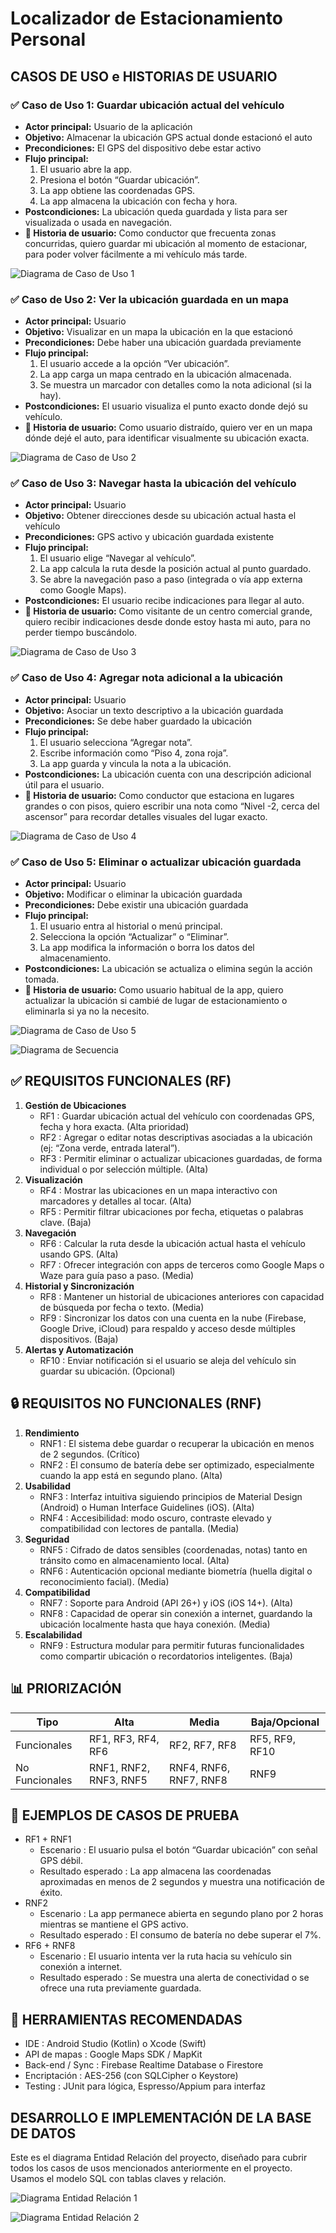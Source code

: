 # Localizador de Estacionamiento Personal

## CASOS DE USO e HISTORIAS DE USUARIO

### ✅ Caso de Uso 1: Guardar ubicación actual del vehículo
* **Actor principal:** Usuario de la aplicación
* **Objetivo:** Almacenar la ubicación GPS actual donde estacionó el auto
* **Precondiciones:** El GPS del dispositivo debe estar activo
* **Flujo principal:**
    1.  El usuario abre la app.
    2.  Presiona el botón “Guardar ubicación”.
    3.  La app obtiene las coordenadas GPS.
    4.  La app almacena la ubicación con fecha y hora.
* **Postcondiciones:** La ubicación queda guardada y lista para ser visualizada o usada en navegación.
* **🔹 Historia de usuario:** Como conductor que frecuenta zonas concurridas, quiero guardar mi ubicación al momento de estacionar, para poder volver fácilmente a mi vehículo más tarde.

![Diagrama de Caso de Uso 1](imagenes/Imagen1.png)

### ✅ Caso de Uso 2: Ver la ubicación guardada en un mapa
* **Actor principal:** Usuario
* **Objetivo:** Visualizar en un mapa la ubicación en la que estacionó
* **Precondiciones:** Debe haber una ubicación guardada previamente
* **Flujo principal:**
    1.  El usuario accede a la opción “Ver ubicación”.
    2.  La app carga un mapa centrado en la ubicación almacenada.
    3.  Se muestra un marcador con detalles como la nota adicional (si la hay).
* **Postcondiciones:** El usuario visualiza el punto exacto donde dejó su vehículo.
* **🔹 Historia de usuario:** Como usuario distraído, quiero ver en un mapa dónde dejé el auto, para identificar visualmente su ubicación exacta.

![Diagrama de Caso de Uso 2](imagenes/Imagen2.png)

### ✅ Caso de Uso 3: Navegar hasta la ubicación del vehículo
* **Actor principal:** Usuario
* **Objetivo:** Obtener direcciones desde su ubicación actual hasta el vehículo
* **Precondiciones:** GPS activo y ubicación guardada existente
* **Flujo principal:**
    1.  El usuario elige “Navegar al vehículo”.
    2.  La app calcula la ruta desde la posición actual al punto guardado.
    3.  Se abre la navegación paso a paso (integrada o vía app externa como Google Maps).
* **Postcondiciones:** El usuario recibe indicaciones para llegar al auto.
* **🔹 Historia de usuario:** Como visitante de un centro comercial grande, quiero recibir indicaciones desde donde estoy hasta mi auto, para no perder tiempo buscándolo.

![Diagrama de Caso de Uso 3](imagenes/Imagen3.png)

### ✅ Caso de Uso 4: Agregar nota adicional a la ubicación
* **Actor principal:** Usuario
* **Objetivo:** Asociar un texto descriptivo a la ubicación guardada
* **Precondiciones:** Se debe haber guardado la ubicación
* **Flujo principal:**
    1.  El usuario selecciona “Agregar nota”.
    2.  Escribe información como “Piso 4, zona roja”.
    3.  La app guarda y vincula la nota a la ubicación.
* **Postcondiciones:** La ubicación cuenta con una descripción adicional útil para el usuario.
* **🔹 Historia de usuario:** Como conductor que estaciona en lugares grandes o con pisos, quiero escribir una nota como “Nivel -2, cerca del ascensor” para recordar detalles visuales del lugar exacto.

![Diagrama de Caso de Uso 4](imagenes/Imagen4.png)

### ✅ Caso de Uso 5: Eliminar o actualizar ubicación guardada
* **Actor principal:** Usuario
* **Objetivo:** Modificar o eliminar la ubicación guardada
* **Precondiciones:** Debe existir una ubicación guardada
* **Flujo principal:**
    1.  El usuario entra al historial o menú principal.
    2.  Selecciona la opción “Actualizar” o “Eliminar”.
    3.  La app modifica la información o borra los datos del almacenamiento.
* **Postcondiciones:** La ubicación se actualiza o elimina según la acción tomada.
* **🔹 Historia de usuario:** Como usuario habitual de la app, quiero actualizar la ubicación si cambié de lugar de estacionamiento o eliminarla si ya no la necesito.

![Diagrama de Caso de Uso 5](imagenes/Imagen5.png)

![Diagrama de Secuencia](imagenes/Imagen6.png)

## ✅ REQUISITOS FUNCIONALES (RF)

1.  **Gestión de Ubicaciones**
    * RF1 : Guardar ubicación actual del vehículo con coordenadas GPS, fecha y hora exacta. (Alta prioridad) 
    * RF2 : Agregar o editar notas descriptivas asociadas a la ubicación (ej: “Zona verde, entrada lateral”). 
    * RF3 : Permitir eliminar o actualizar ubicaciones guardadas, de forma individual o por selección múltiple. (Alta) 
2.  **Visualización**
    * RF4 : Mostrar las ubicaciones en un mapa interactivo con marcadores y detalles al tocar. (Alta) 
    * RF5 : Permitir filtrar ubicaciones por fecha, etiquetas o palabras clave. (Baja) 
3.  **Navegación**
    * RF6 : Calcular la ruta desde la ubicación actual hasta el vehículo usando GPS. (Alta) 
    * RF7 : Ofrecer integración con apps de terceros como Google Maps o Waze para guía paso a paso. (Media)
4.  **Historial y Sincronización**
    * RF8 : Mantener un historial de ubicaciones anteriores con capacidad de búsqueda por fecha o texto. (Media) 
    * RF9 : Sincronizar los datos con una cuenta en la nube (Firebase, Google Drive, iCloud) para respaldo y acceso desde múltiples dispositivos. (Baja) 
5.  **Alertas y Automatización**
    * RF10 : Enviar notificación si el usuario se aleja del vehículo sin guardar su ubicación. (Opcional) 

## 🔒 REQUISITOS NO FUNCIONALES (RNF)

1.  **Rendimiento**
    * RNF1 : El sistema debe guardar o recuperar la ubicación en menos de 2 segundos. (Crítico)
    * RNF2 : El consumo de batería debe ser optimizado, especialmente cuando la app está en segundo plano. (Alta)
2.  **Usabilidad**
    * RNF3 : Interfaz intuitiva siguiendo principios de Material Design (Android) o Human Interface Guidelines (iOS). (Alta)
    * RNF4 : Accesibilidad: modo oscuro, contraste elevado y compatibilidad con lectores de pantalla. (Media) 
3.  **Seguridad**
    * RNF5 : Cifrado de datos sensibles (coordenadas, notas) tanto en tránsito como en almacenamiento local. (Alta) 
    * RNF6 : Autenticación opcional mediante biometría (huella digital o reconocimiento facial). (Media) 
4.  **Compatibilidad**
    * RNF7 : Soporte para Android (API 26+) y iOS (iOS 14+). (Alta) 
    * RNF8 : Capacidad de operar sin conexión a internet, guardando la ubicación localmente hasta que haya conexión. (Media) 
5.  **Escalabilidad**
    * RNF9 : Estructura modular para permitir futuras funcionalidades como compartir ubicación o recordatorios inteligentes. (Baja) 

## 📊 PRIORIZACIÓN

| Tipo            | Alta                     | Media                  | Baja/Opcional          |
| --------------- | ------------------------ | ---------------------- | ---------------------- |
| Funcionales     | RF1, RF3, RF4, RF6       | RF2, RF7, RF8          | RF5, RF9, RF10         |
| No Funcionales | RNF1, RNF2, RNF3, RNF5 | RNF4, RNF6, RNF7, RNF8 | RNF9                   | 

## 🧪 EJEMPLOS DE CASOS DE PRUEBA

* RF1 + RNF1
    * Escenario : El usuario pulsa el botón “Guardar ubicación” con señal GPS débil. 
    * Resultado esperado : La app almacena las coordenadas aproximadas en menos de 2 segundos y muestra una notificación de éxito.
* RNF2
    * Escenario : La app permanece abierta en segundo plano por 2 horas mientras se mantiene el GPS activo.
    * Resultado esperado : El consumo de batería no debe superar el 7%. 
* RF6 + RNF8
    * Escenario : El usuario intenta ver la ruta hacia su vehículo sin conexión a internet.
    * Resultado esperado : Se muestra una alerta de conectividad o se ofrece una ruta previamente guardada.

## 🔧 HERRAMIENTAS RECOMENDADAS

* IDE : Android Studio (Kotlin) o Xcode (Swift) 
* API de mapas : Google Maps SDK / MapKit 
* Back-end / Sync : Firebase Realtime Database o Firestore 
* Encriptación : AES-256 (con SQLCipher o Keystore) 
* Testing : JUnit para lógica, Espresso/Appium para interfaz 

## DESARROLLO E IMPLEMENTACIÓN DE LA BASE DE DATOS

Este es el diagrama Entidad Relación del proyecto, diseñado para cubrir todos los casos de usos mencionados anteriormente en el proyecto.
Usamos el modelo SQL con tablas claves y relación. 

![Diagrama Entidad Relación 1](imagenes/Imagen7.png)

![Diagrama Entidad Relación 2](imagenes/Imagen8.png)
